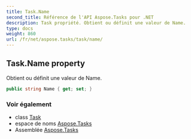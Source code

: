 ```yaml
---
title: Task.Name
second_title: Référence de l'API Aspose.Tasks pour .NET
description: Task propriété. Obtient ou définit une valeur de Name.
type: docs
weight: 860
url: /fr/net/aspose.tasks/task/name/
---
```

## Task.Name property

Obtient ou définit une valeur de Name.

```csharp
public string Name { get; set; }
```

### Voir également

* class [Task](../)
* espace de noms [Aspose.Tasks](../../task/)
* Assemblée [Aspose.Tasks](../../../)


